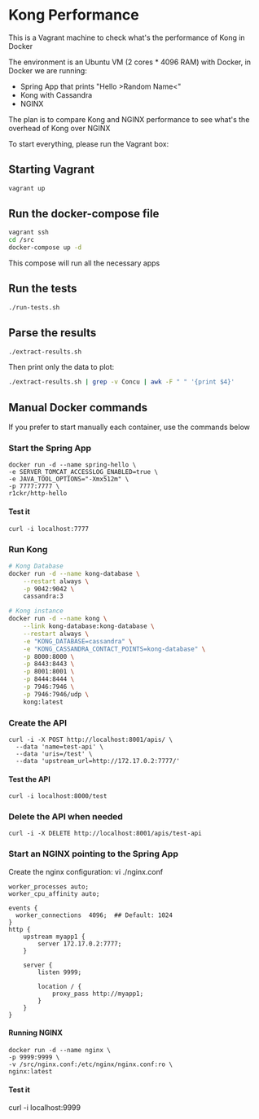 # Kong Performance
This is a Vagrant machine to check what's the performance of Kong in Docker

The environment is an Ubuntu VM (2 cores * 4096 RAM) with Docker, in Docker we are running:
- Spring App that prints "Hello >Random Name<"
- Kong with Cassandra
- NGINX

The plan is to compare Kong and NGINX performance to see what's the overhead of Kong over NGINX

To start everything, please run the Vagrant box:

## Starting Vagrant
```bash
vagrant up
```

## Run the docker-compose file
```bash
vagrant ssh
cd /src
docker-compose up -d
```
This compose will run all the necessary apps

## Run the tests
```bash
./run-tests.sh
```

## Parse the results
```bash
./extract-results.sh
```
Then print only the data to plot:
```bash
./extract-results.sh | grep -v Concu | awk -F " " '{print $4}'
```

## Manual Docker commands
If you prefer to start manually each container, use the commands below

### Start the Spring App
```
docker run -d --name spring-hello \
-e SERVER_TOMCAT_ACCESSLOG_ENABLED=true \
-e JAVA_TOOL_OPTIONS="-Xmx512m" \
-p 7777:7777 \
r1ckr/http-hello
```
#### Test it
```
curl -i localhost:7777
```

### Run Kong
```bash
# Kong Database
docker run -d --name kong-database \
    --restart always \
    -p 9042:9042 \
    cassandra:3

# Kong instance
docker run -d --name kong \
    --link kong-database:kong-database \
    --restart always \
    -e "KONG_DATABASE=cassandra" \
    -e "KONG_CASSANDRA_CONTACT_POINTS=kong-database" \
    -p 8000:8000 \
    -p 8443:8443 \
    -p 8001:8001 \
    -p 8444:8444 \
    -p 7946:7946 \
    -p 7946:7946/udp \
    kong:latest
```
### Create the API
```
curl -i -X POST http://localhost:8001/apis/ \
  --data 'name=test-api' \
  --data 'uris=/test' \
  --data 'upstream_url=http://172.17.0.2:7777/'
```
#### Test the API
```
curl -i localhost:8000/test
```
### Delete the API when needed
```
curl -i -X DELETE http://localhost:8001/apis/test-api
```


### Start an NGINX pointing to the Spring App
Create the nginx configuration: 
vi ./nginx.conf
```
worker_processes auto;
worker_cpu_affinity auto;

events {
  worker_connections  4096;  ## Default: 1024
}
http {
    upstream myapp1 {
        server 172.17.0.2:7777;
    }

    server {
        listen 9999;

        location / {
            proxy_pass http://myapp1;
        }
    }
}
```
#### Running NGINX
```
docker run -d --name nginx \
-p 9999:9999 \
-v /src/nginx.conf:/etc/nginx/nginx.conf:ro \
nginx:latest
```
#### Test it
curl -i localhost:9999




